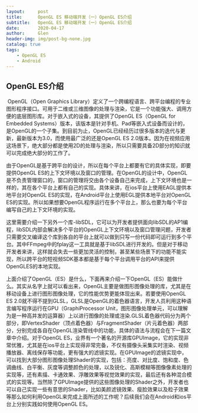 ```yaml
---
layout:     post
title:      OpenGL ES 移动端开发（一）OpenGL ES介绍
subtitle:   OpenGL ES 移动端开发（一）OpenGL ES介绍
date:       2020-04-17
author:     Glen
header-img: img/post-bg-none.jpg
catalog: true
tags:
    - OpenGL ES
    - Android
---
```


## OpenGL ES介绍

​	OpenGL（Open Graphics Library）定义了一个跨编程语言、跨平台编程的专业图形程序接口。可用于二维或三维图像的处理与渲染，它是一个功能强大、调用方便的底层图形库。对于嵌入式的设备，其提供了OpenGL ES（OpenGL for Embedded Systems）版本，该版本是针对手机、Pad等嵌入式设备而设计的，是OpenGL的一个子集。到目前为止，OpenGL已经经历过很多版本的迭代与更新，最新版本为3.0，而使用最广泛的还是OpenGL ES 2.0版本。因为在视频应用这场景下，绝大部分都是使用2D的处理与渲染，所以只需要具备2D部分的知识就可以完成绝大部分的工作了。

​	由于OpenGL是基于跨平台的设计，所以在每个平台上都要有它的具体实现，即要提供OpenGL ES的上下文环境以及窗口的管理。在OpenGL的设计中，OpenGL是不负责管理窗口的，窗口的管理将交由各个设备自己来完成，上下文环境也是一样的，其在各个平台上都有自己的实现。具体来讲，在ios平台上使用EAGL提供本地平台对OpenGL ES的实现，在Android平台上使用EGL提供本地平台对OpenGL ES的实现。所以如果想要OpenGL程序运行在多个平台上，那么也要为每个平台编写自己的上下文环境的实现。

​	这里需要介绍一下另外一个库-libSDL，它可以为开发者提供面向libSDL的AP1编程，libSDL内部会解决多个平台的OpenGL上下文环境以及窗口管理问题，开发者只需要交叉编译这个库到各自的平台上就可以做到只写一份代码即可运行到多个平台。其中FFmpeg中的fplay这一工具就是基于libSDL进行开发的。但是对于移动开发者来讲，这样就会失去一些更加灵活的控制，甚至某些场景下的功能不能实现，所以跨平台的短视频SDK基本都是基于每个平台调用平台的API来提供OpenGLES的本地实现。

​	上面介绍了OpenGL（ES）是什么，下面再来介绍一下OpenGL（ES）能做什么。其实从名字上就可以看出来，OpenGL主要是做图形图像处理的库，尤其是在移动设备上进行图形图像处理，它的性能优势更能体现出来。若要使用OpenGL ES 2.0就不得不提到GLSL，GLSL是OpenGL的着色器语言，开发人员利用这种语言编写程序运行在GPU（GraphiProcessor Unit，图形图像处理单元，可以理解为是一种高并发的运算器）上以进行图像的处理或渲染.GLSL着色器代码分为两个部分，即VertexShader（顶点着色器）与FragmentShader（片元着色器）两部分，分别完成各自在OpenGL渲染管线中的功能，具体的语法与流程会在下一篇文章中介绍。对于OpenGL ES，业界有一个著名的开源库GPUImage，它的实现非常优雅，尤其是在ios平台上实现得非常完备，不仅有摄像头采集实时渲染、视频播放器、离线保存等功能，更有强大的滤镜实现。在GPUImage的滤镜实现中，可以找到大部分图形图像处理Shader的实现，包括：亮度、对比度、饱和度、色调曲线、白平衡、灰度等调整颜色的处理，以及锐化、高斯模糊等图像像素处理的实现等，还有素描、卡通效果、浮雕效果等视觉效果的实现，最后还有各种混合模式的实现等。当然除了GPUlmage提供的这些图像处理的Shader之外，开发者也可以自己实现一些有意思的Shader，比如美颜滤镜效果、瘦脸效果以及粒子效果等那么如何利用OpenGL来完成上面所述的工作呢？后续我们会在Android和ios平台上分别实践如何使用OpenGL ES。